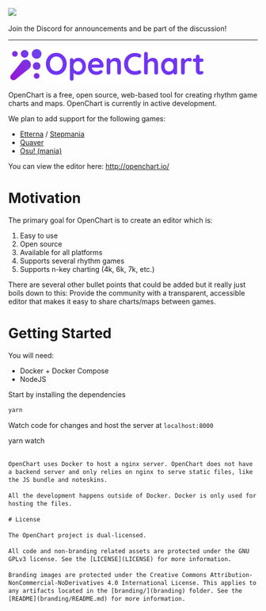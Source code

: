 [![](https://imgur.com/bhQKKSZ.png)](https://discord.gg/wSGmN52)

Join the Discord for announcements and be part of the discussion!

--------------

[![](branding/banner_small.png)](http://openchart.io)

OpenChart is a free, open source, web-based tool for creating rhythm game charts and maps. OpenChart is currently in active development.

We plan to add support for the following games:

- [Etterna](https://etternaonline.com/) / [Stepmania](https://www.stepmania.com/)
- [Quaver](https://quavergame.com/)
- [Osu! (mania)](https://osu.ppy.sh/)

You can view the editor here: http://openchart.io/

# Motivation

The primary goal for OpenChart is to create an editor which is:

1. Easy to use
2. Open source
3. Available for all platforms
4. Supports several rhythm games
5. Supports n-key charting (4k, 6k, 7k, etc.)

There are several other bullet points that could be added but it really just boils down to this: Provide the community with a transparent, accessible editor that makes it easy to share charts/maps between games.

# Getting Started

You will need:

- Docker + Docker Compose
- NodeJS

Start by installing the dependencies

```bash
yarn
```

Watch code for changes and host the server at `localhost:8000`

yarn watch
```

OpenChart uses Docker to host a nginx server. OpenChart does not have a backend server and only relies on nginx to serve static files, like the JS bundle and noteskins.

All the development happens outside of Docker. Docker is only used for hosting the files.

# License

The OpenChart project is dual-licensed.

All code and non-branding related assets are protected under the GNU GPLv3 license. See the [LICENSE](LICENSE) for more information.

Branding images are protected under the Creative Commons Attribution-NonCommercial-NoDerivatives 4.0 International License. This applies to any artifacts located in the [branding/](branding) folder. See the [README](branding/README.md) for more information.
